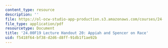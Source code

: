 ```yaml
---
content_type: resource
description: ''
file: https://ol-ocw-studio-app-production.s3.amazonaws.com/courses/24-00-problems-of-philosophy-fall-2019/f5418f64bf38d2d6d8ff91db1f1ae92b_MIT24_00F19_lecturehandout20.pdf
file_type: application/pdf
resourcetype: Document
title: '24.00F19 Lecture Handout 20: Appiah and Spencer on Race'
uid: f5418f64-bf38-d2d6-d8ff-91db1f1ae92b
---
```

